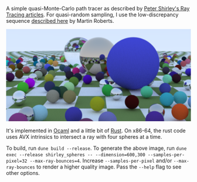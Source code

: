 A simple quasi-Monte-Carlo path tracer as described by [Peter Shirley's Ray Tracing articles](https://raytracing.github.io/).   For quasi-random sampling, I use the low-discrepancy sequence [described here](http://extremelearning.com.au/unreasonable-effectiveness-of-quasirandom-sequences/) by Martin Roberts.

![Our rendering of Shirley's test scene at 32 samples per pixel](https://github.com/dalev/path-tracer-ocaml/blob/main/shirley-spheres.png?raw=true)

It's implemented in [Ocaml](https://ocaml.org) and a little bit of [Rust](https://rust-lang.org).  On x86-64, the rust code uses AVX intrinsics to intersect a ray with four spheres at a time.

To build, run `dune build --release`.  To generate the above image, run `dune exec --release shirley_spheres -- --dimension=600,300 --samples-per-pixel=32 --max-ray-bounces=4`.  Increase `--samples-per-pixel` and/or `--max-ray-bounces` to render a higher quality image.  Pass the `--help` flag to see other options.
